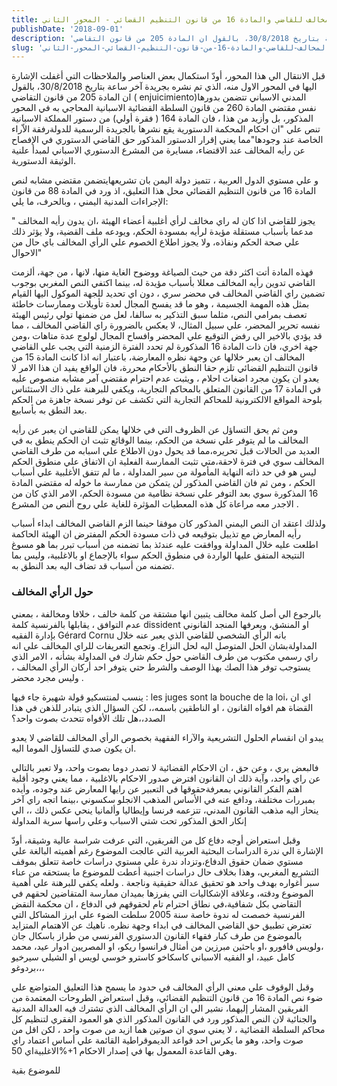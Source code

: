 ```yaml
---
title: الرأي المخالف للقاضي والمادة 16 من قانون التنظيم القضائي - المحور الثاني
publishDate: '2018-09-01'
description: 'قبل الانتقال الي هذا المحور، أودّ استكمال بعض العناصر والملاحظات التي أغفلت الإشارة اليها في المحور الاول منه، الذي تم نشره بجريدة آخر ساعة بتاريخ 30/8/2018، بالقول ان المادة 205 من قانون التقاضي ( enjuicimiento)المدني الاسباني تتضمن بدورها نفس مقتضي المادة 260 من قانون السلطة القضائية الاسبانية المحاجي به في المحور المذكور، بل وأزيد من هذا ، فان المادة 164 ( فقرة أولي) من دستور المملكة الاسبانية تنص علي “ان احكام المحكمة الدستورية يقع نشرها بالجريدة الرسمية للدولةرفقة الاّراء الخاصة عند وجودها”مما يعني إقرار الدستور المذكور حق القاضي الدستوري في الإفصاح عن رأيه المخالف عند الاقتضاء، مسايرة من المشرع الدستوري الاسباني لمبدأ علنية الوثيقة الدستورية.'
slug: 'الرأي-المخالف-للقاضي-والمادة-16-من-قانون-التنظيم-القضائي-المحور-الثاني'
---
```

قبل الانتقال الي هذا المحور، أودّ استكمال بعض العناصر والملاحظات التي أغفلت الإشارة اليها في المحور الاول منه، الذي تم نشره بجريدة آخر ساعة بتاريخ 30/8/2018، بالقول ان المادة 205 من قانون التقاضي ( enjuicimiento)المدني الاسباني تتضمن بدورها نفس مقتضي المادة 260 من قانون السلطة القضائية الاسبانية المحاجي به في المحور المذكور، بل وأزيد من هذا ، فان المادة 164 ( فقرة أولي) من دستور المملكة الاسبانية تنص علي "ان احكام المحكمة الدستورية يقع نشرها بالجريدة الرسمية للدولةرفقة الاّراء الخاصة عند وجودها"مما يعني إقرار الدستور المذكور حق القاضي الدستوري في الإفصاح عن رأيه المخالف عند الاقتضاء، مسايرة من المشرع الدستوري الاسباني لمبدأ علنية الوثيقة الدستورية.

و علي مستوي الدول العربية ، تتميز دولة اليمن بان تشريعهايتضمن مقتضي مشابه لنص المادة 16 من قانون التنظيم القضائي محل هذا التعليق، اذ ورد في المادة 88 من قانون الإجراءات المدنية اليمني ، وبالحرف، ما يلي:

" يجوز للقاضي اذا كان له راي مخالف لرأي أغلبية أعضاء الهيئة ،ان يدون رأيه المخالف مدعما بأسباب مستقلة مؤيدة لرأيه بمسودة الحكم، ويودعه ملف القضية، ولا يؤثر ذلك علي صحة الحكم ونفاذه، ولا يجوز اطلاع الخصوم علي الرأي المخالف باي حال من الاحوال"

فهذه المادة أتت اكثر دقة من حيث الصياغة ووضوح الغاية منها، لانها ، من جهة، ألزمت القاضي تدوين رأيه المخالف معللا بأسباب مؤيدة له، بينما اكتفي النص المغربي بوجوب تضمين راي القاضي المخالف في محضر سري ، دون اي تحديد للجهة الموكول اليها القيام بمثل هذه المهمة الجسيمة ، وهو ما قد يفسح المجال لعدة تأويلات وممارسات خاطئة تعصف بمرامي النص، مثلما سبق التذكير به سالفا، لعل من ضمنها تولي رئيس الهيئة نفسه تحرير المحضر، علي سبيل المثال، لا يعكس بالضرورة راي القاضي المخالف ، مما قد يؤدي بالاخير الي رفض التوقيع علي المحضر وافساح المجال لولوج عدة متاهات ،ومن جهة اخري، فان ذات المادة 16 المذكورة لم تحدد الفترة الزمنية التي يجب علي القاضي المخالف ان يعبر خلالها عن وجهة نظره المعارضة، باعتبار انه اذا كانت المادة 15 من قانون التنظيم القضائي تلزم حقا النطق بالأحكام محررة، فان الواقع يفيد ان هذا الامر لا يعدو ان يكون مجرد اضغاث احلام ، ويثبت عدم احترام مقتضي آمر مشابه منصوص عليه في المادة 17 من القانون المتعلق بالمحاكم التجارية، ويكفي للبرهنة علي ذاك الاستئناس بلوحة المواقع الالكترونية للمحاكم التجارية التي تكشف عن توفر نسخة جاهزة من الحكم بعد النطق به بأسابيع.

ومن ثم يحق التساؤل عن الظروف التي في خلالها يمكن للقاضي ان يعبر عن رأيه المخالف ما لم يتوفر علي نسخة من الحكم، بينما الوقائع تثبت ان الحكم ينطق به في العديد من الحالات قبل تحريره،مما قد يحول دون الاطلاع علي اسبابه من طرف القاضي المخالف سوي في فترة لاحقة،متي تثبت الممارسة الفعلية ان الاتفاق علي منطوق الحكم ليس هو في حد ذاته النهاية المأمولة من سير المداولة ، ما لم تتفق الأغلبية علي أسباب الحكم ، ومن ثم فان القاضي المذكور لن يتمكن من ممارسة ما خوله له مقتضي المادة 16 المذكورة سوي بعد التوفر علي نسخة نظامية من مسودة الحكم، الامر الذي كان من الاجدر معه مراعاة كل هذه المعطيات المؤثرة للغاية علي روح ألنص من المشرع .

ولذلك اعتقد ان النص اليمني المذكور كان موفقا حينما الزم القاضي المخالف ابداء أسباب رأيه المعارض مع تذييل بتوقيعه في ذات مسودة الحكم المفترض ان الهيئة الحاكمة اطلعت عليه خلال المداولة ووافقت عليه عندئذ بما تضمنه من أسباب تبرر بما هو مسوغ النتيجة المتفق عليها الواردة في منطوق الحكم سواء بالإجماع او بالاغلبية، وليس بما تضمنه من أسباب قد تضاف اليه بعد النطق به.

### حول الرأي المخالف
بالرجوع الي أصل كلمة مخالف يتبين انها مشتقة من كلمة خالف ، خلافا ومخالفة ، بمعني عدم التوافق ، يقابلها بالفرنسية كلمة dissident او المنشق، ويعرفها المنجد القانوني بإدارة الفقيه Gérard Cornu بانه الرأي الشخصي للقاضي الذي يعبر عنه خلال المداولةبشان الحل المتوصل اليه لحل النزاع. وتجمع التعريفات للراي المخالف علي انه راي رسمي مكتوب من طرف القاضي حول حكم شارك في المداولة بشأنه ، الامر الذي يستوجب توفر هذا الصك بهذا الوصف والشرط حتي يتوفر احد أركان الرأي المخالف ، وليس مجرد محضر .

ينسب لمنتسكيو قولة شهيرة جاء فيها : les juges sont la bouche de la loi، اي ان القضاة هم افواه القانون ، او الناطقين باسمه،، لكن السؤال الذي يتبادر للذهن في هذا الصدد،،هل تلك الأفواه تتحدث بصوت واحد؟

يبدو ان انقسام الحلول التشريعية والآراء الفقهية بخصوص الرأي المخالف للقاضي لا يعدو ان يكون صدي للتساؤل الموما اليه.

فالبعض يري ، وعن حق ، ان الاحكام القضائية لا تصدر دوما بصوت واحد، ولا تعبر بالتالي عن راي واحد، وآية ذلك ان القانون افترض صدور الاحكام بالاغلبية ، مما يعني وجود أقلية اهتم الفكر القانوني بمعرفةحقوقها في التعبير عن رايها المعارض عند وجوده، وأيده بمبررات مختلفة، ودافع عنه في الأساس المذهب الانجلو سكسوني ،بينما اتجه راي آخر ينحاز اليه مذهب القانون المدني، تتزعمه فرنسا وإيطاليا وألمانيا ينحي عكس ذلك ،، الي إنكار الحق المذكور تحت شتي الاسباب وعلي راسها سرية المداولة

وقبل استعراض أوجه دفاع كل من الفريقين، التي عرفت شراسة عالية وشيقة، أودّ الإشارة الي ندرة الدراسات البحثية العربية التي عالجت الموضوع رغم أهميته البالغة علي مستوي ضمان حقوق الدفاع،وتزداد ندرة علي مستوي دراسات خاصة تتعلق بموقف التشريع المغربي، وهذا بخلاف حال دراسات اجنبية أعطت للموضوع ما يستحقه من عناء سبر أغواره بهدف واحد هو تحقيق عدالة حقيقية وناجعة . ولعله يكفي للبرهنة علي أهمية الموضوع ودقته، وعلاقة الإشكاليات التي يفرزها بميدان ممارسة المتقاضين لحقهم في التقاضي بكل شفافية،في نطاق احترام تام لحقوقهم في الدفاع ، ان محكمة النقض الفرنسية خصصت له ندوة خاصة سنة 2005 سلطت الضوء علي ابرز المشاكل التي تعترض تطبيق حق القاضي المخالف في ابداء وجهة نظره. ناهيك عن الاهتمام المتزايد بالموضوع من طرف كبار فقهاء القانون الدستوري الفرنسي من طراز باسكال جان ،ولويس فافورو ،او باحثين مبرزين من أمثال فرانسوا ريكو، او المصريين ادوار عيد، محمد كامل عبيد، او الفقيه الاسباني كاسكاخو كاسترو خوسي لويس او الشيلي سيرخيو بردوغو،،،

وقبل الوقوف علي معني الرأي المخالف في حدود ما يسمح هذا التعليق المتواضع علي ضوء نص المادة 16 من قانون التنظيم القضائي، وقبل استعراض الطروحات المعتمدة من الفريقين المشار إليهما، نشير الي ان الرأي المخالف الذي تشترك فيه العدالة المدنية والجنائية لان النص المذكور ورد في القانون المذكور الذي هو العمود الفقري لتنظيم كل محاكم السلطة القضائية ، لا يعني سوي ان صوتين هما ازيد من صوت واحد ، لكن اقل من صوت واحد، وهو ما يكرس احد قواعد الديموقراطية القائمة علي أساس اعتماد راي الاغلبيةاي 50‎%‎+1 وهي القاعدة المعمول بها في إصدار الاحكام.

للموضوع بقية

